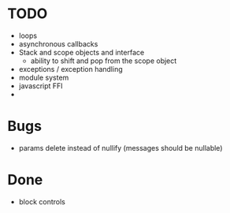 
# TODO
- loops
- asynchronous callbacks
- Stack and scope objects and interface
    - ability to shift and pop from the scope object
- exceptions / exception handling
- module system
- javascript FFI
- 

# Bugs
- params delete instead of nullify (messages should be nullable)

# Done
- block controls